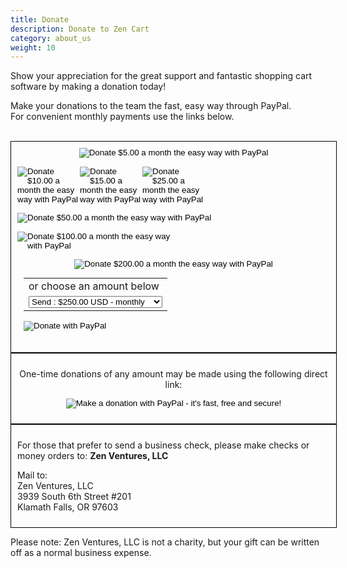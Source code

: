 ```yaml
---
title: Donate
description: Donate to Zen Cart 
category: about_us
weight: 10
---
```


Show your appreciation for the great support and fantastic shopping cart software by making a donation today!

Make your donations to the team the fast, easy way through PayPal.  
For convenient monthly payments use the links below.
<br /><br />

<div style="width: 500px; padding: 10px; border: 1px solid black; margin: auto;">

<div style="float: left; text-align: center;">

<form action="https://www.paypal.com/cgi-bin/webscr" method="post" target="_top"><input type="hidden" name="cmd" value="_xclick-subscriptions"> <input type="hidden" name="business" value="paypal@zen-cart.com"> <input type="hidden" name="item_name" value="Buy the Zen Cart Team some coffee!"> <input type="hidden" name="no_shipping" value="1"> <input type="hidden" name="no_note" value="1"> <input type="hidden" name="currency_code" value="USD"> <input type="image" src="https://www.zen-cart.com/images/paypal_5.gif" name="submit" alt="Donate $5.00 a month the easy way with PayPal"> <input type="hidden" name="a3" value="5.00"> <input type="hidden" name="p3" value="1"> <input type="hidden" name="t3" value="M"> <input type="hidden" name="src" value="1"> <input type="hidden" name="sra" value="1"></form>


<div style="float: left; width: 20%; text-align: center;">

<form action="https://www.paypal.com/cgi-bin/webscr" method="post" target="_top"><input type="hidden" name="cmd" value="_xclick-subscriptions"> <input type="hidden" name="business" value="paypal@zen-cart.com"> <input type="hidden" name="item_name" value="Buy the Zen Cart Team some coffee!"> <input type="hidden" name="no_shipping" value="1"> <input type="hidden" name="no_note" value="1"> <input type="hidden" name="currency_code" value="USD"> <input type="image" src="https://www.zen-cart.com/images/paypal_10.gif" name="submit" alt="Donate $10.00 a month the easy way with PayPal"> <input type="hidden" name="a3" value="10.00"> <input type="hidden" name="p3" value="1"> <input type="hidden" name="t3" value="M"> <input type="hidden" name="src" value="1"> <input type="hidden" name="sra" value="1"></form>

</div>

<div style="float: left; width: 20%; text-align: center;">

<form action="https://www.paypal.com/cgi-bin/webscr" method="post" target="_top"><input type="hidden" name="cmd" value="_xclick-subscriptions"> <input type="hidden" name="business" value="paypal@zen-cart.com"> <input type="hidden" name="item_name" value="Buy the Zen Cart Team some coffee!"> <input type="hidden" name="no_shipping" value="1"> <input type="hidden" name="no_note" value="1"> <input type="hidden" name="currency_code" value="USD"> <input type="image" src="https://www.zen-cart.com/images/paypal_15.gif" name="submit" alt="Donate $15.00 a month the easy way with PayPal"> <input type="hidden" name="a3" value="15.00"> <input type="hidden" name="p3" value="1"> <input type="hidden" name="t3" value="M"> <input type="hidden" name="src" value="1"> <input type="hidden" name="sra" value="1"></form>

</div>

<div style="float: left; width: 20%; text-align: center;">

<form action="https://www.paypal.com/cgi-bin/webscr" method="post" target="_top"><input type="hidden" name="cmd" value="_xclick-subscriptions"> <input type="hidden" name="business" value="paypal@zen-cart.com"> <input type="hidden" name="item_name" value="Buy the Zen Cart Team some coffee!"> <input type="hidden" name="no_shipping" value="1"> <input type="hidden" name="no_note" value="1"> <input type="hidden" name="currency_code" value="USD"> <input type="image" src="https://www.zen-cart.com/images/paypal_25.gif" name="submit" alt="Donate $25.00 a month the easy way with PayPal"> <input type="hidden" name="a3" value="25.00"> <input type="hidden" name="p3" value="1"> <input type="hidden" name="t3" value="M"> <input type="hidden" name="src" value="1"> <input type="hidden" name="sra" value="1"></form>

</div>

<div style="float: left; text-align: center;">

<form action="https://www.paypal.com/cgi-bin/webscr" method="post" target="_top"><input type="hidden" name="cmd" value="_xclick-subscriptions"> <input type="hidden" name="business" value="paypal@zen-cart.com"> <input type="hidden" name="item_name" value="Buy the Zen Cart Team some coffee!"> <input type="hidden" name="no_shipping" value="1"> <input type="hidden" name="no_note" value="1"> <input type="hidden" name="currency_code" value="USD"> <input type="image" src="https://www.zen-cart.com/images/paypal_50.gif" name="submit" alt="Donate $50.00 a month the easy way with PayPal"> <input type="hidden" name="a3" value="50.00"> <input type="hidden" name="p3" value="1"> <input type="hidden" name="t3" value="M"> <input type="hidden" name="src" value="1"> <input type="hidden" name="sra" value="1"></form>

</div>

<div style="float: left; width: 50%; text-align: center;">

<form action="https://www.paypal.com/cgi-bin/webscr" method="post" target="_top"><input type="hidden" name="cmd" value="_xclick-subscriptions"> <input type="hidden" name="business" value="paypal@zen-cart.com"> <input type="hidden" name="item_name" value="Buy the Zen Cart Team some coffee!"> <input type="hidden" name="no_shipping" value="1"> <input type="hidden" name="no_note" value="1"> <input type="hidden" name="currency_code" value="USD"> <input type="image" src="https://www.zen-cart.com/images/paypal_100.gif" name="submit" alt="Donate $100.00 a month the easy way with PayPal"> <input type="hidden" name="a3" value="100.00"> <input type="hidden" name="p3" value="1"> <input type="hidden" name="t3" value="M"> <input type="hidden" name="src" value="1"> <input type="hidden" name="sra" value="1"></form>

</div>

<div style="text-align: center">

<form action="https://www.paypal.com/cgi-bin/webscr" method="post" target="_top"><input type="hidden" name="cmd" value="_xclick-subscriptions"> <input type="hidden" name="business" value="paypal@zen-cart.com"> <input type="hidden" name="item_name" value="Buy the Zen Cart Team some coffee!"> <input type="hidden" name="no_shipping" value="1"> <input type="hidden" name="no_note" value="1"> <input type="hidden" name="currency_code" value="USD"> <input type="image" src="https://www.zen-cart.com/images/paypal_200.gif" name="submit" alt="Donate $200.00 a month the easy way with PayPal"> <input type="hidden" name="a3" value="200.00"> <input type="hidden" name="p3" value="1"> <input type="hidden" name="t3" value="M"> <input type="hidden" name="src" value="1"> <input type="hidden" name="sra" value="1"></form>

</div>

</div>

<div style="width: 500px; padding: 10px; margin-top: 20px;">

<div style="text-align: center; margin: 0 28%">

<form action="https://www.paypal.com/cgi-bin/webscr" method="post" target="_top"><input type="hidden" name="cmd" value="_xclick-subscriptions"> <input type="hidden" name="business" value="paypal@zen-cart.com"> <input type="hidden" name="item_name" value="Support the Zen Cart(tm) Project"> <input type="hidden" name="no_shipping" value="1"> <input type="hidden" name="no_note" value="1"> <input type="hidden" name="src" value="1"> <input type="hidden" name="currency_code" value="USD"> <input type="hidden" name="bn" value="zencart">

</div>

<table>

<tbody>

<tr>

<td><input type="hidden" name="on0" value="or choose an amount below">or choose an amount below</td>

</tr>

<tr>

<td><select name="os0"><option value="Send">Send : $250.00 USD - monthly</option> <option value="Send">Send : $300.00 USD - monthly</option> <option value="Send">Send : $500.00 USD - monthly</option> <option value="Send">Send : $750.00 USD - monthly</option> <option value="Send">Send : $1,000.00 USD - monthly</option></select></td>

</tr>

</tbody>

</table>

<input type="hidden" name="option_select0" value="Send"> <input type="hidden" name="option_amount0" value="250.00"> <input type="hidden" name="option_period0" value="M"> <input type="hidden" name="option_frequency0" value="1"> <input type="hidden" name="option_select1" value="Send"> <input type="hidden" name="option_amount1" value="300.00"> <input type="hidden" name="option_period1" value="M"> <input type="hidden" name="option_frequency1" value="1"> <input type="hidden" name="option_select2" value="Send"> <input type="hidden" name="option_amount2" value="500.00"> <input type="hidden" name="option_period2" value="M"> <input type="hidden" name="option_frequency2" value="1"> <input type="hidden" name="option_select3" value="Send"> <input type="hidden" name="option_amount3" value="750.00"> <input type="hidden" name="option_period3" value="M"> <input type="hidden" name="option_frequency3" value="1"> <input type="hidden" name="option_select4" value="Send"> <input type="hidden" name="option_amount4" value="1000.00"> <input type="hidden" name="option_period4" value="M"> <input type="hidden" name="option_frequency4" value="1"> <input type="hidden" name="option_index" value="0"> <input type="image" src="https://www.paypalobjects.com/en_US/i/btn/btn_subscribe_SM.gif" border="0" name="submit" alt="Donate with PayPal"><img alt="" border="0" src="https://www.paypalobjects.com/en_US/i/scr/pixel.gif" width="1" height="1"></form>

</div>

</div>

<div style="width: 500px; padding: 10px; margin-top: 20px; border: 1px solid black; margin: auto; clear: both; text-align: center">

One-time donations of any amount may be made using the following direct link:

<form action="https://www.paypal.com/cgi-bin/webscr" method="post" target="_top"><input type="hidden" name="cmd" value="_xclick"> <input type="hidden" name="business" value="paypal@zen-cart.com"> <input type="hidden" name="item_name" value="Buy the Zen Cart Team some coffee!"> <input type="hidden" name="no_note" value="1"> <input type="hidden" name="no_shipping" value="1"> <input type="hidden" name="currency_code" value="USD"> <input type="hidden" name="tax" value="0"> <input type="image" src="https://www.paypal.com/en_US/i/btn/x-click-but04.gif" name="submit" alt="Make a donation with PayPal - it's fast, free and secure!"></form>

</div>

<div style="width: 500px; padding: 10px; margin-top: 20px; border: 1px solid black; margin: auto; clear: both;">

For those that prefer to send a business check, please make checks or money orders to: **Zen Ventures, LLC**  

Mail to:  
Zen Ventures, LLC  
3939 South 6th Street #201  
Klamath Falls, OR 97603

</div>

Please note: Zen Ventures, LLC is not a charity, but your gift can be written off as a normal business expense.

